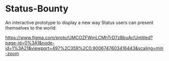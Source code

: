 # Status-Bounty

An interactive prototype to display a new way Status users can present themselves to the world:

https://www.figma.com/proto/UMCOZFWmLCMhTrD7zBbuAr/Untitled?page-id=0%3A1&node-id=1%3A21&viewport=497%2C359%2C0.9006747603416443&scaling=min-zoom
